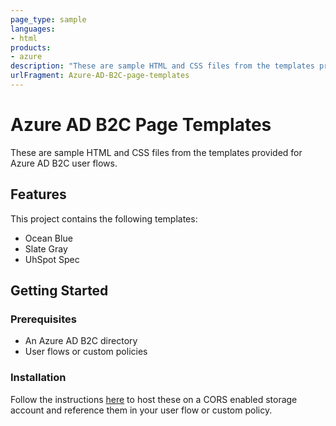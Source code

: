 ```yaml
---
page_type: sample
languages:
- html
products:
- azure
description: "These are sample HTML and CSS files from the templates provided for Azure AD B2C user flows."
urlFragment: Azure-AD-B2C-page-templates
---
```


# Azure AD B2C Page Templates

These are sample HTML and CSS files from the templates provided for Azure AD B2C user flows.  

## Features

This project contains the following templates:

* Ocean Blue
* Slate Gray
* UhSpot Spec

## Getting Started

### Prerequisites

- An Azure AD B2C directory
- User flows or custom policies

### Installation

Follow the instructions [here](https://docs.microsoft.com/azure/active-directory-b2c/active-directory-b2c-ui-customization-custom#create-an-azure-blob-storage-account) to host these on a CORS enabled storage account and reference them in your user flow or custom policy.
